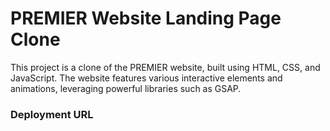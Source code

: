 # PREMIER Website Landing Page Clone
This project is a clone of the PREMIER website, built using HTML, CSS, and JavaScript. The website features various interactive elements and animations, leveraging powerful libraries such as GSAP.

### Deployment URL
